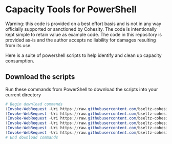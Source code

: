 # Capacity Tools for PowerShell

Warning: this code is provided on a best effort basis and is not in any way officially supported or sanctioned by Cohesity. The code is intentionally kept simple to retain value as example code. The code in this repository is provided as-is and the author accepts no liability for damages resulting from its use.

Here is a suite of powershell scripts to help identify and clean up capacity consumption.

## Download the scripts

Run these commands from PowerShell to download the scripts into your current directory

```powershell
# Begin download commands
(Invoke-WebRequest -Uri https://raw.githubusercontent.com/bseltz-cohesity/scripts/master/powershell/cloneList/cloneList.ps1).content | Out-File cloneList.ps1; (Get-Content cloneList.ps1) | Set-Content cloneList.ps1
(Invoke-WebRequest -Uri https://raw.githubusercontent.com/bseltz-cohesity/scripts/master/powershell/expireOldSnaps/expireOldSnaps.ps1).content | Out-File expireOldSnaps.ps1; (Get-Content expireOldSnaps.ps1) | Set-Content expireOldSnaps.ps1
(Invoke-WebRequest -Uri https://raw.githubusercontent.com/bseltz-cohesity/scripts/master/powershell/logicalUsage/logicalUsage.ps1).content | Out-File logicalUsage.ps1; (Get-Content logicalUsage.ps1) | Set-Content logicalUsage.ps1
(Invoke-WebRequest -Uri https://raw.githubusercontent.com/bseltz-cohesity/scripts/master/powershell/snapshotList/snapshotList.ps1).content | Out-File snapshotList.ps1; (Get-Content snapshotList.ps1) | Set-Content snapshotList.ps1
(Invoke-WebRequest -Uri https://raw.githubusercontent.com/bseltz-cohesity/scripts/master/powershell/storageChart/storageChart.ps1).content | Out-File storageChart.ps1; (Get-Content storageChart.ps1) | Set-Content storageChart.ps1
(Invoke-WebRequest -Uri https://raw.githubusercontent.com/bseltz-cohesity/scripts/master/powershell/cloneList/cohesity-api.ps1).content | Out-File cohesity-api.ps1; (Get-Content cohesity-api.ps1) | Set-Content cohesity-api.ps1
# End download commands
```

